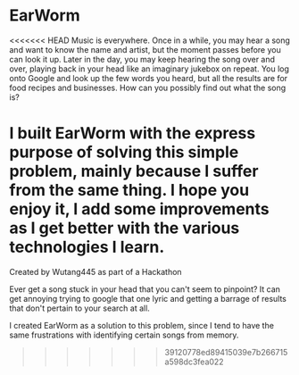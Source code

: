 # EarWorm

<<<<<<< HEAD
Music is everywhere. Once in a while, you may hear a song and want to know the name and artist, but the moment passes before you can look it up. Later in the day, you may keep hearing the song over and over, playing back in your head like an imaginary jukebox on repeat. You log onto Google and look up the few words you heard, but all the results are for food recipes and businesses. How can you possibly find out what the song is?

# I built EarWorm with the express purpose of solving this simple problem, mainly because I suffer from the same thing. I hope you enjoy it, I add some improvements as I get better with the various technologies I learn.

Created by Wutang445 as part of a Hackathon

Ever get a song stuck in your head that you can't seem to pinpoint? It can get annoying trying to google that one lyric and getting a barrage of results that don't pertain to your search at all.

I created EarWorm as a solution to this problem, since I tend to have the same frustrations with identifying certain songs from memory.

> > > > > > > 39120778ed89415039e7b266715a598dc3fea022
